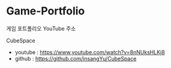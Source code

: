 # Game-Portfolio
게임 포트폴리오 YouTube 주소

CubeSpace
- youtube : https://www.youtube.com/watch?v=8nNUksHLKj8
- github  : https://github.com/insangYu/CubeSpace
